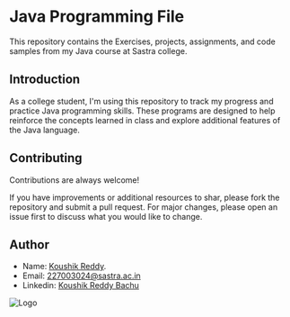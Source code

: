 
# Java Programming File

This repository contains the Exercises, projects, assignments, and code samples from my Java course at Sastra college.



## Introduction
As a college student, I'm using this repository to track my progress and practice Java programming skills. These programs are designed to help reinforce the concepts learned in class and explore additional features of the Java language.
## Contributing

Contributions are always welcome!

If you have improvements or additional resources to shar, please fork the repository and submit a pull request.
For major changes, please open an issue first to discuss what you would like to change.
## Author

- Name: [Koushik Reddy](https://github.com/koushikreddybachu).
- Email: [227003024@sastra.ac.in](mailto:227003024@sastra.ac.in)
- Linkedin: [Koushik Reddy Bachu](https://www.linkedin.com/in/koushikreddybachu)


![Logo](https://th.bing.com/th/id/R.31ccf6b00ca06840c2e131bf2bc00a40?rik=VQlxmxQmDTQnCQ&riu=http%3a%2f%2fpluspng.com%2fimg-png%2fjava-png-java-icon-1600.png&ehk=Ken84AvpJ83RtHDABENcApKB7bycz9ZpTDmKurCwCPU%3d&risl=&pid=ImgRaw&r=0)
